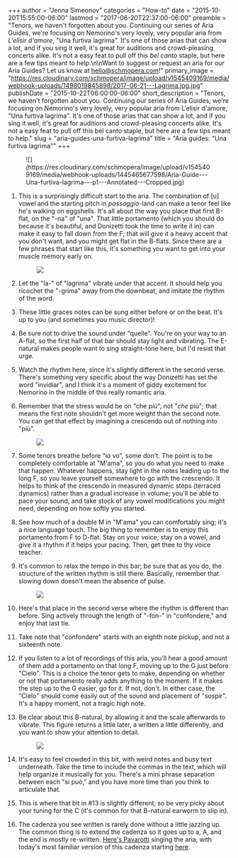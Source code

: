 +++
author = "Jenna Simeonov"
categories = "How-to"
date = "2015-10-20T15:55:00-06:00"
lastmod = "2017-06-20T22:37:00-06:00"
preamble = "Tenors, we haven't forgotten about you. Continuing our series of Aria Guides, we're focusing on Nemorino's very lovely, very popular aria from *L'elisir d'amore*, \"Una furtiva lagrima\". It's one of those arias that can show a lot, and if you sing it well, it's great for auditions and crowd-pleasing concerts alike. It's not a easy feat to pull off this *bel canto* staple, but here are a few tips meant to help.\n\nWant to suggest or request an aria for our Aria Guides? Let us know at [hello@schmopera.com](mailto:hello@schmopera.com)!"
primary_image = "https://res.cloudinary.com/schmopera/image/upload/v1545409169/media/webhook-uploads/1498019845898/2017-06-21---Lagrima.jpg.jpg"
publishDate = "2015-10-22T06:00:00-06:00"
short_description = "Tenors, we haven&#039;t forgotten about you. Continuing our series of Aria Guides, we&#039;re focusing on Nemorino&#039;s very lovely, very popular aria from L&#039;elisir d&#039;amore, &quot;Una furtiva lagrima&quot;. It&#039;s one of those arias that can show a lot, and if you sing it well, it&#039;s great for auditions and crowd-pleasing concerts alike. It&#039;s not a easy feat to pull off this bel canto staple, but here are a few tips meant to help."
slug = "aria-guides-una-furtiva-lagrima"
title = "Aria guides: &quot;Una furtiva lagrima&quot;"
+++

<figure data-type="image">
![](https://res.cloudinary.com/schmopera/image/upload/v1545409169/media/webhook-uploads/1445465677598/Aria-Guide---Una-furtiva-lagrima---p1---Annotated---Cropped.jpg)
</figure>

1. This is a surprisingly difficult start to the aria. The combination of [u] vowel and the starting pitch in *passaggio*-land can make a tenor feel like he's walking on eggshells. It's all about the way you place that first B-flat, on the "-na" of "una". That little portamento (which you should do because it's beautiful, and Donizetti took the time to write it in) can make it easy to fall down from the F; that will give it a heavy accent that you don't want, and you might get flat in the B-flats. Since there are a few phrases that start like this, it's something you want to get into your muscle memory early on.<figure data-type="image">![](https://res.cloudinary.com/schmopera/image/upload/v1545409169/media/webhook-uploads/1445465748904/Aria-Guide---Una-furtiva-lagrima---p2---Annotated---Cropped.jpg) </figure>

2. Let the "la-" of "lagrima" vibrate under that accent. It should help you ricochet the "-grima" away from the downbeat, and imitate the rhythm of the word.
3. These little graces notes can be sung either before or on the beat. It's up to you (and sometimes you music director)!
4. Be sure not to drive the sound under "quelle". You're on your way to an A-flat, so the first half of that bar should stay light and vibrating. The E-natural makes people want to sing straight-tone here, but I'd resist that urge.
5. Watch the rhythm here, since it's slightly different in the second verse. There's something very specific about the way Donizetti has set the word "invidiar", and I think it's a moment of giddy excitement for Nemorino in the middle of this really romantic aria.
6. Remember that the stress would be on "che *più*", not "*che* più"; that means the first note shouldn't get more weight than the second note. You can get that effect by imagining a crescendo out of nothing into "più".<figure data-type="image">![](https://res.cloudinary.com/schmopera/image/upload/v1545409169/media/webhook-uploads/1445465812459/Aria-Guide---Una-furtiva-lagrima---p2part2---Annotated---Cropped.jpg)</figure>

7. Some tenors breathe before "io vo", some don't. The point is to be completely comfortable at "M'ama", so you do what you need to make that happen. Whatever happens, stay light in the notes leading up to the long F, so you leave yourself somewhere to go with the crescendo. It helps to think of the crescendo in measured dynamic steps (terraced dynamics) rather than a gradual increase in volume; you'll be able to pace your sound, and take stock of any vowel modifications you might need, depending on how softly you started.
8. See how much of a double M in "M'ama" you can comfortably sing; it's a nice language touch. The big thing to remember is to enjoy this portamento from F to D-flat. Stay on your voice, stay on a vowel, and give it a rhythm if it helps your pacing. Then, get thee to thy voice teacher.
9. It's common to relax the tempo in this bar; be sure that as you do, the structure of the written rhythm is still there. Basically, remember that slowing down doesn't mean the absence of pulse.<figure data-type="image">![](https://res.cloudinary.com/schmopera/image/upload/v1545409169/media/webhook-uploads/1445465891974/Aria-Guide---Una-furtiva-lagrima---p3---Annotated---Cropped.jpg)</figure>

10. Here's that place in the second verse where the rhythm is different than before. Sing actively through the length of "-fon-" in "confondere," and enjoy that last tie.
11. Take note that "confondere" starts with an eighth note pickup, and not a sixteenth note.
12. If you listen to a lot of recordings of this aria, you'll hear a good amount of them add a portamento on that long F, moving up to the G just before "Cielo". This is a choice the tenor gets to make, depending on whether or not that portamento really adds anything to the moment. If it makes the step up to the G easier, go for it. If not, don't. In either case, the "Cielo" should come easily out of the sound and placement of "sospir". It's a happy moment, not a tragic high note.
13. Be clear about this B-natural, by allowing it and the scale afterwards to vibrate. This figure returns a little later, a written a little differently, and you want to show your attention to detail.<figure data-type="image">![](https://res.cloudinary.com/schmopera/image/upload/v1545409169/media/webhook-uploads/1445466146578/Aria-Guide---Una-furtiva-lagrima---p4---Annotated---Cropped.jpg)</figure>

14. It's easy to feel crowded in this bit, with weird notes and busy text underneath. Take the time to include the commas in the text, which will help organize it musically for you. There's a mini phrase separation between each "si può," and you have more time than you think to articulate that.
15. This is where that bit in #13 is slightly different, so be very picky about your tuning for the C (it's common for that B-natural earworm to slip in).
16. The cadenza you see written is rarely done without a little jazzing up. The common thing is to extend the cadenza so it goes up to a, A, and the end is mostly re-written. [Here's Pavarotti](https://www.youtube.com/watch?v=2J7JM0tGgRY) singing the aria, with today's most familiar version of this cadenza starting [here](https://youtu.be/2J7JM0tGgRY?t=237).
